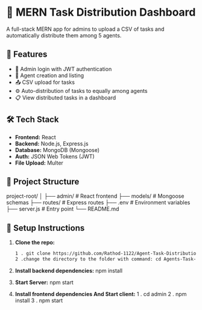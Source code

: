 # 🧠 MERN Task Distribution Dashboard

A full-stack MERN app for admins to upload a CSV of tasks and automatically distribute them among 5 agents.

## 🚀 Features

- 🔐 Admin login with JWT authentication
- 👤 Agent creation and listing
- 📤 CSV upload for tasks
- ⚙️ Auto-distribution of tasks to equally among agents
- 📋 View distributed tasks in a dashboard

## 🛠 Tech Stack

- **Frontend:** React
- **Backend:** Node.js, Express.js
- **Database:** MongoDB (Mongoose)
- **Auth:** JSON Web Tokens (JWT)
- **File Upload:** Multer

## 📁 Project Structure
project-root/
│
├── admin/ # React frontend
├── models/ # Mongoose schemas
├── routes/ # Express routes
├── .env # Environment variables
├── server.js # Entry point
└── README.md

## 🔧 Setup Instructions

1. **Clone the repo:**
   ```bash
   1 . git clone https://github.com/Rathod-1122/Agent-Task-Distribution-Web-App-Without-Deployment
   2 .change the directory to the folder with command: cd Agents-Task-Distribution-Web-App-Without-Deployment

2. **Install backend dependencies:**
   npm install

3. **Start Server:**
   npm start

4. **Install frontend dependencies And Start client:**
   1 . cd admin
   2 . npm install
   3 . npm start
   



